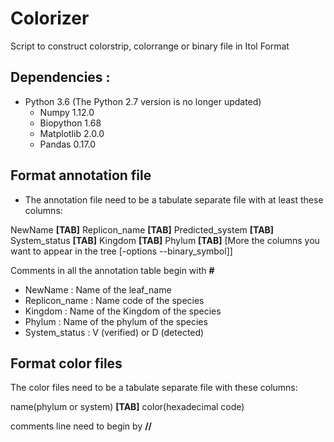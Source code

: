 # Colorizer

Script to construct colorstrip, colorrange or binary file in Itol Format

Dependencies :
--------------

- Python 3.6 (The Python 2.7 version is no longer updated)
   - Numpy 1.12.0
   - Biopython 1.68
   - Matplotlib 2.0.0
   - Pandas 0.17.0

Format annotation file
----------------------
- The annotation file need to be a tabulate separate file with at least these columns:

NewName **[TAB]** Replicon_name **[TAB]** Predicted_system **[TAB]** System_status **[TAB]** Kingdom **[TAB]** Phylum **[TAB]** [More the columns you want to appear in the tree [-options --binary_symbol]]

Comments in all the annotation table begin with **#**

   - NewName : Name of the leaf_name
   - Replicon_name : Name code of the species
   - Kingdom : Name of the Kingdom of the species
   - Phylum : Name of the phylum of the species
   - System_status : V (verified) or D (detected)

Format color files
------------------
The color files need to be a tabulate separate file with these columns:

name(phylum or system) **[TAB]** color(hexadecimal code)

comments line need to begin by **//**
